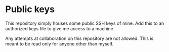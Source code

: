 # Public keys

This repository simply houses some public SSH keys of mine. Add this to an authorized keys file to
give me access to a machine.

Any attempts at collaboration on this repository are not allowed. This is meant to be read only for
anyone other than myself.
